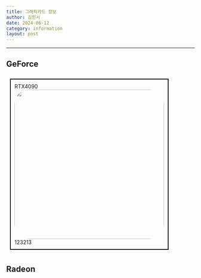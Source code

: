 ```yaml
---
title: 그래픽카드 정보
author: 김민서
date: 2024-06-12
category: information
layout: post
---
```

<hr>

GeForce
-------------

<div class="item" style="margin:10px; vertical-align: top;
    display: inline-block;
    border-top: solid 2px black;
    border-left: solid 2px black;
    border-right: solid 2px black;
    border-bottom: solid 2px black;">
<dl style="margin:10px">
<dt>
RTX4090
<br>
<img src="https://www.nvidia.com/content/dam/en-zz/Solutions/geforce/ada/rtx-4090/geforce-ada-4090-web-og-1200x630.jpg" style="width:400px; border-radius: 10%;">
<br>
123213
</dt>
</dl>
</div>

Radeon
-------------